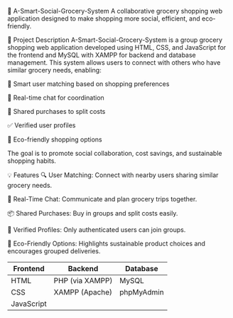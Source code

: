 🛒 A-Smart-Social-Grocery-System
A collaborative grocery shopping web application designed to make shopping more social, efficient, and eco-friendly.

📌 Project Description
A-Smart-Social-Grocery-System is a group grocery shopping web application developed using HTML, CSS, and JavaScript for the frontend and MySQL with XAMPP for backend and database management. This system allows users to connect with others who have similar grocery needs, enabling:

🤝 Smart user matching based on shopping preferences

💬 Real-time chat for coordination

🧾 Shared purchases to split costs

✅ Verified user profiles

🌱 Eco-friendly shopping options

The goal is to promote social collaboration, cost savings, and sustainable shopping habits.

💡 Features
🔍 User Matching: Connect with nearby users sharing similar grocery needs.

💬 Real-Time Chat: Communicate and plan grocery trips together.

📦 Shared Purchases: Buy in groups and split costs easily.

🔐 Verified Profiles: Only authenticated users can join groups.

🌿 Eco-Friendly Options: Highlights sustainable product choices and encourages grouped deliveries.

| Frontend   | Backend         | Database   |
| ---------- | --------------- | ---------- |
| HTML       | PHP (via XAMPP) | MySQL      |
| CSS        | XAMPP (Apache)  | phpMyAdmin |
| JavaScript |                 |            |


